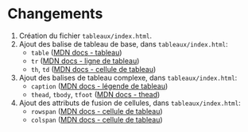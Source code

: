 # Changements

 1. Création du fichier `tableaux/index.html`.
 2. Ajout des balise de tableau de base, dans `tableaux/index.html`:
    - `table` ([MDN docs - tableau](https://developer.mozilla.org/fr/docs/Web/HTML/Element/table))
     - `tr` ([MDN docs - ligne de tableau](https://developer.mozilla.org/fr/docs/Web/HTML/Element/tr))
    - `th`, `td` ([MDN docs - cellule de tableau](https://developer.mozilla.org/fr/docs/Web/HTML/Element/td))
 3. Ajout des balises de tableau complexe, dans `tableaux/index.html`:
    - `caption` ([MDN docs - légende de tableau](https://developer.mozilla.org/fr/docs/Web/HTML/Element/caption))
    - `thead`, `tbody`, `tfoot` ([MDN docs - thead](https://developer.mozilla.org/fr/docs/Web/HTML/Element/thead))
 3. Ajout des attributs de fusion de cellules, dans `tableaux/index.html`:
     - `rowspan` ([MDN docs - cellule de tableau](https://developer.mozilla.org/fr/docs/Web/HTML/Element/td#attr-rowspan))
     - `colspan` ([MDN docs - cellule de tableau](https://developer.mozilla.org/fr/docs/Web/HTML/Element/td#attr-colspan))
 